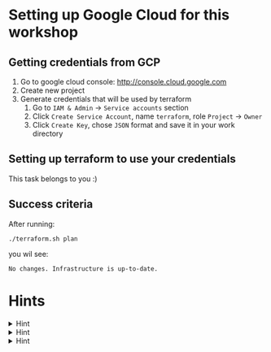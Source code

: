 # Setting up Google Cloud for this workshop

## Getting credentials from GCP
1. Go to google cloud console: http://console.cloud.google.com
1. Create new project 
1. Generate credentials that will be used by terraform 
    1. Go to `IAM & Admin` -> `Service accounts` section
    1. Click `Create Service Account`, name `terraform`, role `Project` -> `Owner`
    1. Click `Create Key`, chose `JSON` format and save it in your work directory


## Setting up terraform to use your credentials

This task belongs to you :) 

## Success criteria

After running:

```
./terraform.sh plan
```

you wil see:
```
No changes. Infrastructure is up-to-date.
```

# Hints

<details><summary>Hint</summary>
<p>
  

##### You can start with going through getting started guide: https://learn.hashicorp.com/terraform/getting-started/build
##### Example shows AWS setup.
---
</p>
</details>


<details><summary>Hint</summary>
<p>
  

##### You need to setup Google provider.
##### Documentation: https://www.terraform.io/docs/providers/google/guides/provider_reference.html
---
</p>
</details>


<details><summary>Hint</summary>
<p>
  

##### Before plan works you need to initialize terraform
##### Run:
```
./terraform.sh init
```
---
</p>
</details>
